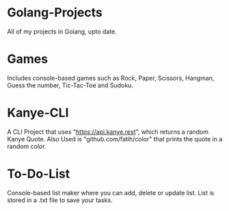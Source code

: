 # Golang-Projects
All of my projects in Golang, upto date.

# Games
Includes console-based games such as Rock, Paper, Scissors, Hangman, Guess the number, Tic-Tac-Toe and Sudoku.

# Kanye-CLI
A CLI Project that uses "https://api.kanye.rest", which returns a random Kanye Quote. Also Used is "github.com/fatih/color" that prints the quote in a random color.

# To-Do-List
Console-based list maker where you can add, delete or update list. List is stored in a .txt file to save your tasks.
